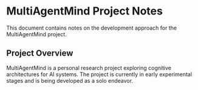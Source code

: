 # MultiAgentMind Project Notes

This document contains notes on the development approach for the MultiAgentMind project.

## Project Overview

MultiAgentMind is a personal research project exploring cognitive architectures for AI systems. The project is currently in early experimental stages and is being developed as a solo endeavor.
